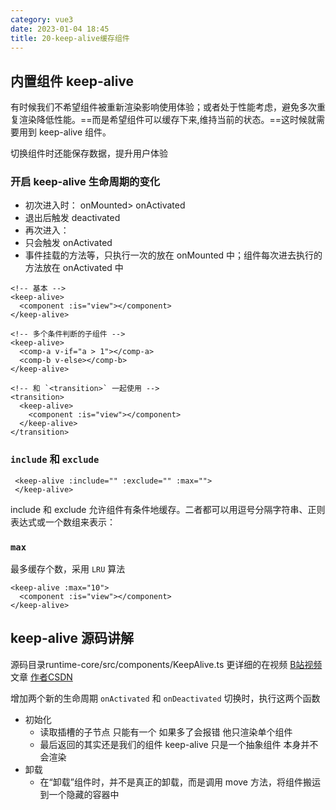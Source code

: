 ```yaml
---
category: vue3
date: 2023-01-04 18:45
title: 20-keep-alive缓存组件
---
```


## 内置组件 keep-alive

有时候我们不希望组件被重新渲染影响使用体验；或者处于性能考虑，避免多次重复渲染降低性能。==而是希望组件可以缓存下来,维持当前的状态。==这时候就需要用到 keep-alive 组件。

切换组件时还能保存数据，提升用户体验

### 开启 keep-alive 生命周期的变化

-   初次进入时： onMounted> onActivated
-   退出后触发 deactivated
-   再次进入：
-   只会触发 onActivated
-   事件挂载的方法等，只执行一次的放在 onMounted 中；组件每次进去执行的方法放在 onActivated 中
```vue
<!-- 基本 -->
<keep-alive>
  <component :is="view"></component>
</keep-alive>
 
<!-- 多个条件判断的子组件 -->
<keep-alive>
  <comp-a v-if="a > 1"></comp-a>
  <comp-b v-else></comp-b>
</keep-alive>
 
<!-- 和 `<transition>` 一起使用 -->
<transition>
  <keep-alive>
    <component :is="view"></component>
  </keep-alive>
</transition>
```

 ### `include` 和 `exclude`

```vue
 <keep-alive :include="" :exclude="" :max="">
 </keep-alive>
```
include 和 exclude 允许组件有条件地缓存。二者都可以用逗号分隔字符串、正则表达式或一个数组来表示：

### `max`

最多缓存个数，采用 `LRU` 算法
```vue
<keep-alive :max="10">
  <component :is="view"></component>
</keep-alive>
```


## keep-alive 源码讲解

源码目录runtime-core/src/components/KeepAlive.ts
更详细的在视频 [B站视频](https://www.bilibili.com/video/BV1dS4y1y7vd?p=22)  文章 [作者CSDN](https://xiaoman.blog.csdn.net/article/details/122953072)


增加两个新的生命周期 `onActivated` 和 `onDeactivated` 切换时，执行这两个函数

- 初始化
    - 读取插槽的子节点 只能有一个 如果多了会报错 他只渲染单个组件
    - 最后返回的其实还是我们的组件 keep-alive 只是一个抽象组件 本身并不会渲染
- 卸载
    - 在“卸载”组件时，并不是真正的卸载，而是调用 move 方法，将组件搬运到一个隐藏的容器中